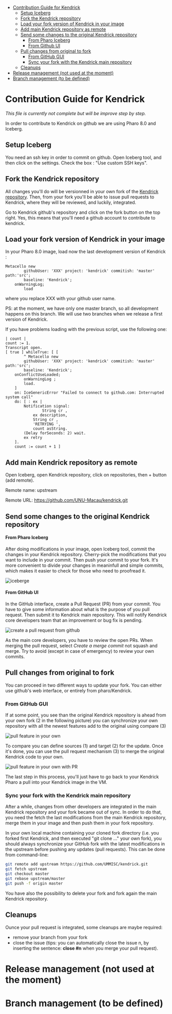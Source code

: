 <!-- START doctoc generated TOC please keep comment here to allow auto update -->
<!-- DON'T EDIT THIS SECTION, INSTEAD RE-RUN doctoc TO UPDATE -->
- [Contribution Guide for Kendrick](#contribution-guide-for-Kendrick)
  - [Setup Iceberg](#setup-iceberg)
  - [Fork the Kendrick repository](#fork-the-kendrick-repository)
  - [Load your fork version of Kendrick in your image](#load-your-fork-version-of-Kendrick-in-your-image)
  - [Add main Kendrick repository as remote](#add-main-kendrick-repository-as-remote)
  - [Send some changes to the original Kendrick repository](#send-some-changes-to-the-original-Kendrick-repository)
      - [From Pharo Iceberg](#from-pharo-iceberg)
      - [From Github UI](#from-github-ui)
  - [Pull changes from original to fork](#pull-changes-from-original-to-fork)
    - [From GitHub GUI](#from-github-gui)
    - [Sync your fork with the Kendrick main repository](#sync-your-fork-with-the-Kendrick-main-repository)
  - [Cleanups](#cleanups)
- [Release management (not used at the moment)](#release-management-not-used-at-the-moment)
- [Branch management (to be defined)](#branch-management-to-be-defined)

<!-- END doctoc generated TOC please keep comment here to allow auto update -->

# Contribution Guide for Kendrick

*This file is currently not complete but will be improve step by step.*

In order to contribute to Kendrick on github we are using Pharo 8.0 and Iceberg.

## Setup Iceberg

You need an ssh key in order to commit on github. Open Iceberg tool, and then click on the settings. Check the box : "Use custom SSH keys".

## Fork the Kendrick repository

All changes you'll do will be versionned in your own fork of the [Kendrick repository](https://github.com/UNU-Macau/kendrick). Then, from your fork you'll be able to issue pull requests to Kendrick, where they will be reviewed, and luckily, integrated.

Go to Kendrick github's repository and click on the fork button on the top right. Yes, this means that you'll need a github account to contribute to kendrick.

## Load your fork version of Kendrick in your image

In your Pharo 8.0 image, load now the last development version of Kendrick :

```Smalltalk
Metacello new
        githubUser: 'XXX' project: 'kendrick' commitish: 'master' path:'src';
        baseline: 'Kendrick';
	onWarningLog;
        load
```
where you replace XXX with your github user name.

PS: at the moment, we have only one master branch, so all development happens on this branch. We will use two branches when we release a first version of Kendrick.

If you have problems loading with the previous script, use the following one:

```Smalltalk
| count |
count := 1.
Transcript open.
[ true ] whileTrue: [ [
		^ Metacello new
		githubUser: 'XXX' project: 'kendrick' commitish: 'master' path:'src';
        baseline: 'Kendrick';
	onConflictUseLoaded;
        onWarningLog ;
        load.
	]
	on: IceGenericError "Failed to connect to github.com: Interrupted system call"
	do: [ : ex |
		Notification signal:
	        	String cr ,
			ex description,
			String cr ,
			'RETRYING ',
			count asString.
		(Delay forSeconds: 2) wait.
		ex retry
	].
	count := count + 1 ]
```

## Add main Kendrick repository as remote

Open Iceberg, open Kendrick repository, click on repositories, then + button (add remote).

Remote name: upstream

Remote URL: https://github.com/UNU-Macau/kendrick.git

## Send some changes to the original Kendrick repository

#### From Pharo Iceberg

After doing modifications in your image, open Iceberg tool, commit the changes in your Kendrick repository. Cherry-pick the modifications that you want to include in your commit. Then push your commit to your fork. It's more convenient to divide your changes in meaninfull and simple commits, which makes it easier to check for those who need to proofread it.

![iceberge](images/iceberg_pharo.png)

#### From GitHub UI

In the GitHub interface, create a Pull Request (PR) from your commit.
You have to give some information about what is the purpose of you pull request. Then submit it to Kendrick main repository.
This will notify Kendrick core developers team that an improvement or bug fix is pending.

![create a pull request from github](images/github_pr.png)

As the main core developers, you have to review the open PRs. When merging the pull request, select *Create a merge commit* not  squash and merge. Try to avoid (except in case of emergency) to review your own commits.

## Pull changes from original to fork

You can proceed in two different ways to update your fork. You can either use github's web interface, or entirely from pharo/Kendrick.

### From GitHub GUI

If at some point, you see than the original Kendrick repository is ahead from your own fork (2 in the following picture) you can synchronize your own repository with all the newest features add to the original using compare (3)

![pull feature in your own](images/github_cp.png)

To compare you can define sources (1) and target (2) for the update. Once it's done, you can use the pull request mechanism (3) to merge the original Kendrick code to your own.

![pull feature in your own with PR](images/github_pr_fork.png)

The last step in this process, you'll just have to go back to your Kendrick Pharo a pull into your Kendrick image in the VM.

### Sync your fork with the Kendrick main repository

After a while, changes from other developers are integrated in the main Kendrick repository and your fork became out of sync.
In order to do that, you need the fetch the last modifications from the main Kendrick repository, merge them in your image and then push them in your fork repository.

In your own local machine containing your cloned fork directory (i.e. you forked first Kendrick, and then executed "git clone ..." your own fork), you should always synchronize your GitHub fork with the latest modifications in the upstream before pushing any updates (pull requests). This can be done from command-line:

```bash
git remote add upstream https://github.com/UMMISC/kendrick.git
git fetch upstream
git checkout master
git rebase upstream/master
git push -f origin master
```

You have also the possibility to delete your fork and fork again the main Kendrick repository.

## Cleanups

Ounce your pull request is integrated, some cleanups are maybe required:
- remove your branch from your fork
- close the issue (tips: you can automatically close the issue n, by inserting the sentence: **close #n** when you merge your pull request).

# Release management (not used at the moment)

# Branch management (to be defined)

